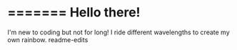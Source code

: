 =======
Hello there!
=======
I'm new to coding but not for long! I ride different wavelengths to create my own rainbow.
readme-edits
